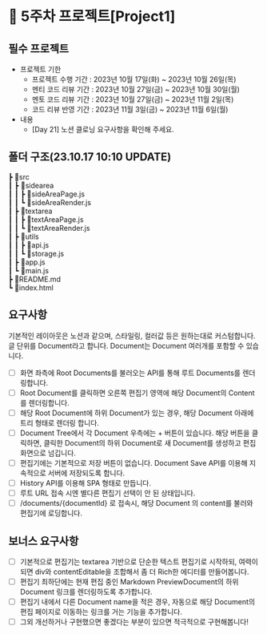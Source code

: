 # 📌 5주차 프로젝트[Project1]

## 필수 프로젝트

- 프로젝트 기한
  - 프로젝트 수행 기간 : 2023년 10월 17일(화) ~ 2023년 10월 26일(목)
  - 멘티 코드 리뷰 기간 : 2023년 10월 27일(금) ~ 2023년 10월 30일(월)
  - 멘토 코드 리뷰 기간 : 2023년 10월 27일(금) ~ 2023년 11월 2일(목)
  - 코드 리뷰 반영 기간 : 2023년 11월 3일(금) ~ 2023년 11월 6일(월)
- 내용
  - [Day 21] 노션 클로닝 요구사항을 확인해 주세요.

## 폴더 구조(23.10.17 10:10 UPDATE)

┣ 📂src<br/>
┃ ┣ 📂sidearea<br/>
┃ ┃ ┣ 📜sideAreaPage.js<br/>
┃ ┃ ┗ 📜sideAreaRender.js<br/>
┃ ┣ 📂textarea<br/>
┃ ┃ ┣ 📜textAreaPage.js<br/>
┃ ┃ ┗ 📜textAreaRender.js<br/>
┃ ┣ 📂utils<br/>
┃ ┃ ┣ 📜api.js<br/>
┃ ┃ ┗ 📜storage.js<br/>
┃ ┣ 📜app.js<br/>
┃ ┗ 📜main.js<br/>
┣ 📜README.md<br/>
┗ 📜index.html<br/>

## 요구사항

기본적인 레이아웃은 노션과 같으며, 스타일링, 컬러값 등은 원하는대로 커스텀합니다.
글 단위를 Document라고 합니다. Document는 Document 여러개를 포함할 수 있습니다.

- [ ] 화면 좌측에 Root Documents를 불러오는 API를 통해 루트 Documents를 렌더링합니다.
- [ ] Root Document를 클릭하면 오른쪽 편집기 영역에 해당 Document의 Content를 렌더링합니다.
- [ ] 해당 Root Document에 하위 Document가 있는 경우, 해당 Document 아래에 트리 형태로 렌더링 합니다.
- [ ] Document Tree에서 각 Document 우측에는 + 버튼이 있습니다. 해당 버튼을 클릭하면, 클릭한 Document의 하위 Document로 새 Document를 생성하고 편집화면으로 넘깁니다.
- [ ] 편집기에는 기본적으로 저장 버튼이 없습니다. Document Save API를 이용해 지속적으로 서버에 저장되도록 합니다.
- [ ] History API를 이용해 SPA 형태로 만듭니다.
- [ ] 루트 URL 접속 시엔 별다른 편집기 선택이 안 된 상태입니다.
- [ ] /documents/{documentId} 로 접속시, 해당 Document 의 content를 불러와 편집기에 로딩합니다.

## 보너스 요구사항

- [ ] 기본적으로 편집기는 textarea 기반으로 단순한 텍스트 편집기로 시작하되, 여력이 되면 div와 contentEditable을 조합해서 좀 더 Rich한 에디터를 만들어봅니다.
- [ ] 편집기 최하단에는 현재 편집 중인 Markdown PreviewDocument의 하위 Document 링크를 렌더링하도록 추가합니다.
- [ ] 편집기 내에서 다른 Document name을 적은 경우, 자동으로 해당 Document의 편집 페이지로 이동하는 링크를 거는 기능을 추가합니다.
- [ ] 그외 개선하거나 구현했으면 좋겠다는 부분이 있으면 적극적으로 구현해봅니다!
